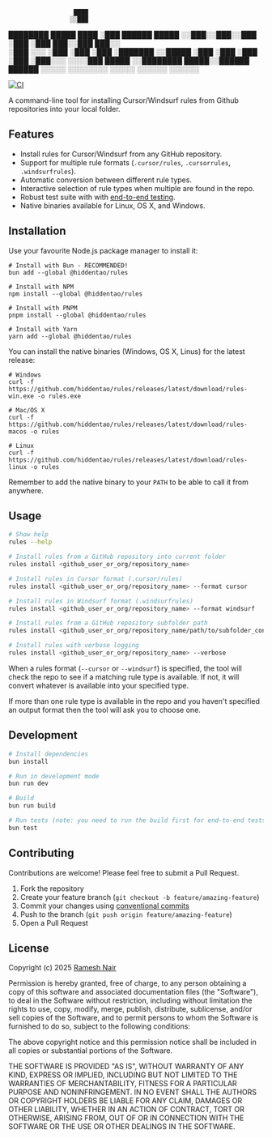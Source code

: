                       ████                  
                     ░░███                  
 ████████  █████ ████ ░███   ██████   █████ 
░░███░░███░░███ ░███  ░███  ███░░███ ███░░  
 ░███ ░░░  ░███ ░███  ░███ ░███████ ░░█████ 
 ░███      ░███ ░███  ░███ ░███░░░   ░░░░███
 █████     ░░████████ █████░░██████  ██████ 
░░░░░       ░░░░░░░░ ░░░░░  ░░░░░░  ░░░░░░  


[![CI](https://github.com/hiddentao/rules/actions/workflows/ci.yml/badge.svg?branch=main)](https://github.com/hiddentao/rules/actions/workflows/ci.yml)

A command-line tool for installing Cursor/Windsurf rules from Github repositories into your local folder.

## Features

- Install rules for Cursor/Windsurf from any GitHub repository.
- Support for multiple rule formats (`.cursor/rules`, `.cursorrules`, `.windsurfrules`).
- Automatic conversion between different rule types.
- Interactive selection of rule types when multiple are found in the repo.
- Robust test suite with with [end-to-end testing](https://github.com/hiddentao/rules/blob/main/test/e2e.test.ts).
- Native binaries available for Linux, OS X, and Windows.

## Installation

Use your favourite Node.js package manager to install it:

```shell
# Install with Bun - RECOMMENDED!
bun add --global @hiddentao/rules

# Install with NPM
npm install --global @hiddentao/rules

# Install with PNPM
pnpm install --global @hiddentao/rules

# Install with Yarn
yarn add --global @hiddentao/rules
```

You can install the native binaries (Windows, OS X, Linus) for the latest release:

```shell
# Windows
curl -f https://github.com/hiddentao/rules/releases/latest/download/rules-win.exe -o rules.exe

# Mac/OS X
curl -f https://github.com/hiddentao/rules/releases/latest/download/rules-macos -o rules

# Linux
curl -f https://github.com/hiddentao/rules/releases/latest/download/rules-linux -o rules
```

Remember to add the native binary to your `PATH` to be able to call it from anywhere.

## Usage

```bash
# Show help
rules --help

# Install rules from a GitHub repository into current folder
rules install <github_user_or_org/repository_name>

# Install rules in Cursor format (.cursor/rules)
rules install <github_user_or_org/repository_name> --format cursor 

# Install rules in Windsurf format (.windsurfrules)
rules install <github_user_or_org/repository_name> --format windsurf 

# Install rules from a GitHub repository subfolder path
rules install <github_user_or_org/repository_name/path/to/subfolder_containing_rules>

# Install rules with verbose logging
rules install <github_user_or_org/repository_name> --verbose
```

When a rules format (`--cursor` or `--windsurf`) is specified, the tool will check the repo to see if a matching rule type is available. If not, it will convert whatever is available into your specified type.

If more than one rule type is available in the repo and you haven't specified an output format then the tool will ask you to choose one.

## Development

```bash
# Install dependencies
bun install

# Run in development mode
bun run dev

# Build
bun run build

# Run tests (note: you need to run the build first for end-to-end tests to work)
bun test
```

## Contributing

Contributions are welcome! Please feel free to submit a Pull Request.

1. Fork the repository
2. Create your feature branch (`git checkout -b feature/amazing-feature`)
3. Commit your changes using [conventional commits](https://www.conventionalcommits.org/en/v1.0.0/)
4. Push to the branch (`git push origin feature/amazing-feature`)
5. Open a Pull Request

## License

Copyright (c) 2025 [Ramesh Nair](https://github.com/hiddentao)

Permission is hereby granted, free of charge, to any person obtaining a copy
of this software and associated documentation files (the "Software"), to deal
in the Software without restriction, including without limitation the rights
to use, copy, modify, merge, publish, distribute, sublicense, and/or sell
copies of the Software, and to permit persons to whom the Software is
furnished to do so, subject to the following conditions:

The above copyright notice and this permission notice shall be included in all
copies or substantial portions of the Software.

THE SOFTWARE IS PROVIDED "AS IS", WITHOUT WARRANTY OF ANY KIND, EXPRESS OR
IMPLIED, INCLUDING BUT NOT LIMITED TO THE WARRANTIES OF MERCHANTABILITY,
FITNESS FOR A PARTICULAR PURPOSE AND NONINFRINGEMENT. IN NO EVENT SHALL THE
AUTHORS OR COPYRIGHT HOLDERS BE LIABLE FOR ANY CLAIM, DAMAGES OR OTHER
LIABILITY, WHETHER IN AN ACTION OF CONTRACT, TORT OR OTHERWISE, ARISING FROM,
OUT OF OR IN CONNECTION WITH THE SOFTWARE OR THE USE OR OTHER DEALINGS IN THE
SOFTWARE. 
